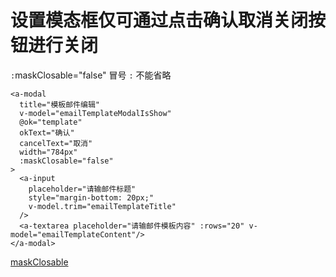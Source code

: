 # 设置模态框仅可通过点击确认取消关闭按钮进行关闭

`:`maskClosable="false" 冒号 `:` 不能省略

```vue
<a-modal
  title="模板邮件编辑"
  v-model="emailTemplateModalIsShow"
  @ok="template"
  okText="确认"
  cancelText="取消"
  width="784px"
  :maskClosable="false"
>
  <a-input
    placeholder="请输邮件标题"
    style="margin-bottom: 20px;"
    v-model.trim="emailTemplateTitle"
  />
  <a-textarea placeholder="请输邮件模板内容" :rows="20" v-model="emailTemplateContent"/>
</a-modal>
```

[maskClosable](https://vue.ant.design/components/modal/#API)